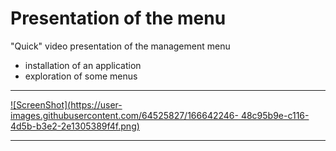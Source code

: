 # Presentation of the menu 

"Quick" video presentation of the management menu 

- installation of an application 
- exploration of some menus 



*** 

[![ScreenShot](https://user-images.githubusercontent.com/64525827/166642246- 48c95b9e-c116-4d5b-b3e2-2e1305389f4f.png)](https://user-images.githubusercontent.com/64525827/166640750-3a9b032f-80b1-4aa0-8966-b7abd560f57d.mp4) 


***